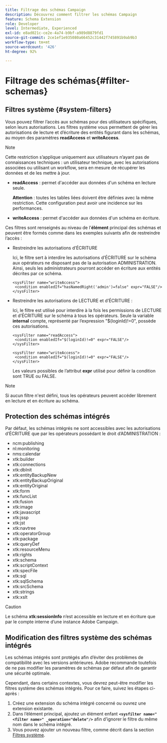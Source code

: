 ```yaml
---
title: Filtrage des schémas Campaign
description: Découvrez comment filtrer les schémas Campaign
feature: Schema Extension
role: Developer
level: Intermediate, Experienced
exl-id: e8ad021c-ce2e-4a74-b9bf-a989d8879fd1
source-git-commit: 2ce1ef1e935080a66452c31442f745891b9ab9b3
workflow-type: tm+mt
source-wordcount: '426'
ht-degree: 92%

---
```


# Filtrage des schémas{#filter-schemas}

## Filtres système {#system-filters}

Vous pouvez filtrer l’accès aux schémas pour des utilisateurs spécifiques, selon leurs autorisations. Les filtres système vous permettent de gérer les autorisations de lecture et d’écriture des entités figurant dans les schémas, au moyen des paramètres **readAccess** et **writeAccess**.

>[!NOTE]
>
>Cette restriction s’applique uniquement aux utilisateurs n’ayant pas de connaissances techniques : un utilisateur technique, avec les autorisations associées ou utilisant un workflow, sera en mesure de récupérer les données et de les mettre à jour.

* **readAccess** : permet d&#39;accéder aux données d&#39;un schéma en lecture seule.

  **Attention** : toutes les tables liées doivent être définies avec la même restriction. Cette configuration peut avoir une incidence sur les performances.

* **writeAccess** : permet d&#39;accéder aux données d&#39;un schéma en écriture.

Ces filtres sont renseignés au niveau de l’**élément** principal des schémas et peuvent être formés comme dans les exemples suivants afin de restreindre l’accès :

* Restreindre les autorisations d’ÉCRITURE

  Ici, le filtre sert à interdire les autorisations d’ÉCRITURE sur le schéma aux opérateurs ne disposant pas de la autorisation ADMINISTRATION. Ainsi, seuls les administrateurs pourront accéder en écriture aux entités décrites par ce schéma.

  ```
  <sysFilter name="writeAccess">      
   <condition enabledIf="hasNamedRight('admin')=false" expr="FALSE"/>    
  </sysFilter>
  ```

* Restreindre les autorisations de LECTURE et d’ÉCRITURE :

  Ici, le filtre est utilisé pour interdire à la fois les permissions de LECTURE et d’ÉCRITURE sur le schéma à tous les opérateurs. Seule la variable **internal** compte, représenté par l’expression &quot;$(loginId)!=0&quot;, possède ces autorisations.

  ```
  <sysFilter name="readAccess"> 
   <condition enabledIf="$(loginId)!=0" expr="FALSE"/>
  </sysFilter>
  
  <sysFilter name="writeAccess">  
   <condition enabledIf="$(loginId)!=0" expr="FALSE"/>
  </sysFilter>
  ```

  Les valeurs possibles de l’attribut **expr** utilisé pour définir la condition sont TRUE ou FALSE.

>[!NOTE]
>
>Si aucun filtre n&#39;est défini, tous les opérateurs peuvent accéder librement en lecture et en écriture au schéma.

## Protection des schémas intégrés

Par défaut, les schémas intégrés ne sont accessibles avec les autorisations d’ÉCRITURE que par les opérateurs possédant le droit d’ADMINISTRATION :

* ncm:publishing
* nl:monitoring
* nms:calendar
* xtk:builder
* xtk:connections
* xtk:dbInit
* xtk:entityBackupNew
* xtk:entityBackupOriginal
* xtk:entityOriginal
* xtk:form
* xtk:funcList
* xtk:fusion
* xtk:image
* xtk:javascript
* xtk:jssp
* xtk:jst
* xtk:navtree
* xtk:operatorGroup
* xtk:package
* xtk:queryDef
* xtk:resourceMenu
* xtk:rights
* xtk:schema
* xtk:scriptContext
* xtk:specFile
* xtk:sql
* xtk:sqlSchema
* xtk:srcSchema
* xtk:strings
* xtk:xslt

>[!CAUTION]
>
>Le schéma **xtk:sessionInfo** n’est accessible en lecture et en écriture que par le compte interne d’une instance Adobe Campaign.

## Modification des filtres système des schémas intégrés

Les schémas intégrés sont protégés afin d’éviter des problèmes de compatibilité avec les versions antérieures. Adobe recommande toutefois de ne pas modifier les paramètres de schémas par défaut afin de garantir une sécurité optimale.

Cependant, dans certains contextes, vous devrez peut-être modifier les filtres système des schémas intégrés. Pour ce faire, suivez les étapes ci-après :

1. Créez une extension du schéma intégré concerné ou ouvrez une extension existante.
1. Dans l’élément principal, ajoutez un élément enfant **`<sysfilter name="<filter name>" _operation="delete"/>`** afin d’ignorer le filtre du même nom dans le schéma intégré.
1. Vous pouvez ajouter un nouveau filtre, comme décrit dans la section [Filtres système](#system-filters).
